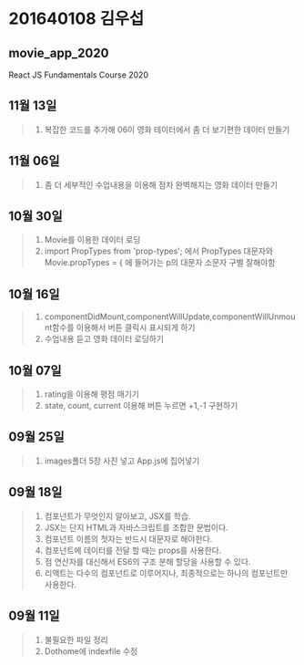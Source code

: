 # 201640108 김우섭

## movie_app_2020
React JS Fundamentals Course 2020
## 11월 13일
>1. 복잡한 코드를 추가해 06이 영화 테이터에서 좀 더 보기편한 데이터 만들기
## 11월 06일
>1. 좀 더 세부적인 수업내용을 이용해 점차 완벽해지는 영화 데이터 만들기
## 10월 30일
>1. Movie를 이용한 데이터 로딩
>2. import PropTypes from 'prop-types'; 에서 PropTypes 대문자와
Movie.propTypes = { 에 들어가는 p의 대문자 소문자 구별 잘해야함
## 10월 16일
>1. componentDidMount,componentWillUpdate,componentWillUnmount함수를 이용해서
    버튼 클릭시 표시되게 하기
>2. 수업내용 듣고 영화 데이터 로딩하기
## 10월 07일
>1. rating을 이용해 평점 매기기
>2. state, count, current 이용해 버튼 누르면 +1,-1 구현하기
## 09월 25일
>1. images폴더 5장 사진 넣고 App.js에 집어넣기
## 09월 18일
>1. 컴포넌트가 무엇인지 알아보고, JSX를 학습.
>2. JSX는 단지 HTML과 자바스크립트를 조합한 문법이다.
>3. 컴포넌트 이름의 첫자는 반드시 대문자로 해야한다.
>4. 컴포넌트에 데이터를 전달 할 때는 props를 사용한다.
>5. 점 연산자를 대신해서 ES6의 구조 분해 할당을 사용할 수 있다.
>6. 리액트는 다수의 컴포넌트로 이루어지나, 최종적으로는 하나의 컴포넌트만 사용한다.


## 09월 11일
>1. 불필요한 파일 정리
>2. Dothome에 indexfile 수정

